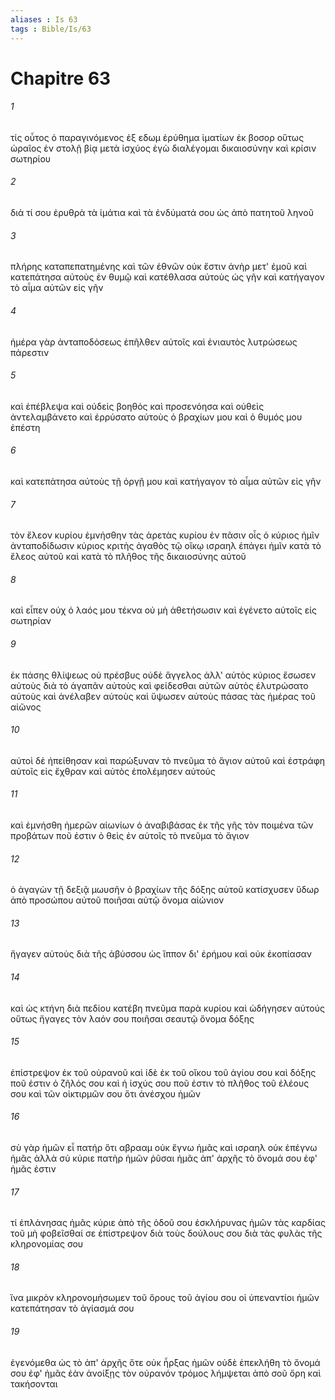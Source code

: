 ```yaml
---
aliases : Is 63
tags : Bible/Is/63
---
```


# Chapitre 63

###### 1
τίς οὗτος ὁ παραγινόμενος ἐξ εδωμ ἐρύθημα ἱματίων ἐκ βοσορ οὕτως ὡραῖος ἐν στολῇ βίᾳ μετὰ ἰσχύος ἐγὼ διαλέγομαι δικαιοσύνην καὶ κρίσιν σωτηρίου
###### 2
διὰ τί σου ἐρυθρὰ τὰ ἱμάτια καὶ τὰ ἐνδύματά σου ὡς ἀπὸ πατητοῦ ληνοῦ
###### 3
πλήρης καταπεπατημένης καὶ τῶν ἐθνῶν οὐκ ἔστιν ἀνὴρ μετ' ἐμοῦ καὶ κατεπάτησα αὐτοὺς ἐν θυμῷ καὶ κατέθλασα αὐτοὺς ὡς γῆν καὶ κατήγαγον τὸ αἷμα αὐτῶν εἰς γῆν
###### 4
ἡμέρα γὰρ ἀνταποδόσεως ἐπῆλθεν αὐτοῖς καὶ ἐνιαυτὸς λυτρώσεως πάρεστιν
###### 5
καὶ ἐπέβλεψα καὶ οὐδεὶς βοηθός καὶ προσενόησα καὶ οὐθεὶς ἀντελαμβάνετο καὶ ἐρρύσατο αὐτοὺς ὁ βραχίων μου καὶ ὁ θυμός μου ἐπέστη
###### 6
καὶ κατεπάτησα αὐτοὺς τῇ ὀργῇ μου καὶ κατήγαγον τὸ αἷμα αὐτῶν εἰς γῆν
###### 7
τὸν ἔλεον κυρίου ἐμνήσθην τὰς ἀρετὰς κυρίου ἐν πᾶσιν οἷς ὁ κύριος ἡμῖν ἀνταποδίδωσιν κύριος κριτὴς ἀγαθὸς τῷ οἴκῳ ισραηλ ἐπάγει ἡμῖν κατὰ τὸ ἔλεος αὐτοῦ καὶ κατὰ τὸ πλῆθος τῆς δικαιοσύνης αὐτοῦ
###### 8
καὶ εἶπεν οὐχ ὁ λαός μου τέκνα οὐ μὴ ἀθετήσωσιν καὶ ἐγένετο αὐτοῖς εἰς σωτηρίαν
###### 9
ἐκ πάσης θλίψεως οὐ πρέσβυς οὐδὲ ἄγγελος ἀλλ' αὐτὸς κύριος ἔσωσεν αὐτοὺς διὰ τὸ ἀγαπᾶν αὐτοὺς καὶ φείδεσθαι αὐτῶν αὐτὸς ἐλυτρώσατο αὐτοὺς καὶ ἀνέλαβεν αὐτοὺς καὶ ὕψωσεν αὐτοὺς πάσας τὰς ἡμέρας τοῦ αἰῶνος
###### 10
αὐτοὶ δὲ ἠπείθησαν καὶ παρώξυναν τὸ πνεῦμα τὸ ἅγιον αὐτοῦ καὶ ἐστράφη αὐτοῖς εἰς ἔχθραν καὶ αὐτὸς ἐπολέμησεν αὐτούς
###### 11
καὶ ἐμνήσθη ἡμερῶν αἰωνίων ὁ ἀναβιβάσας ἐκ τῆς γῆς τὸν ποιμένα τῶν προβάτων ποῦ ἐστιν ὁ θεὶς ἐν αὐτοῖς τὸ πνεῦμα τὸ ἅγιον
###### 12
ὁ ἀγαγὼν τῇ δεξιᾷ μωυσῆν ὁ βραχίων τῆς δόξης αὐτοῦ κατίσχυσεν ὕδωρ ἀπὸ προσώπου αὐτοῦ ποιῆσαι αὐτῷ ὄνομα αἰώνιον
###### 13
ἤγαγεν αὐτοὺς διὰ τῆς ἀβύσσου ὡς ἵππον δι' ἐρήμου καὶ οὐκ ἐκοπίασαν
###### 14
καὶ ὡς κτήνη διὰ πεδίου κατέβη πνεῦμα παρὰ κυρίου καὶ ὡδήγησεν αὐτούς οὕτως ἤγαγες τὸν λαόν σου ποιῆσαι σεαυτῷ ὄνομα δόξης
###### 15
ἐπίστρεψον ἐκ τοῦ οὐρανοῦ καὶ ἰδὲ ἐκ τοῦ οἴκου τοῦ ἁγίου σου καὶ δόξης ποῦ ἐστιν ὁ ζῆλός σου καὶ ἡ ἰσχύς σου ποῦ ἐστιν τὸ πλῆθος τοῦ ἐλέους σου καὶ τῶν οἰκτιρμῶν σου ὅτι ἀνέσχου ἡμῶν
###### 16
σὺ γὰρ ἡμῶν εἶ πατήρ ὅτι αβρααμ οὐκ ἔγνω ἡμᾶς καὶ ισραηλ οὐκ ἐπέγνω ἡμᾶς ἀλλὰ σύ κύριε πατὴρ ἡμῶν ῥῦσαι ἡμᾶς ἀπ' ἀρχῆς τὸ ὄνομά σου ἐφ' ἡμᾶς ἐστιν
###### 17
τί ἐπλάνησας ἡμᾶς κύριε ἀπὸ τῆς ὁδοῦ σου ἐσκλήρυνας ἡμῶν τὰς καρδίας τοῦ μὴ φοβεῖσθαί σε ἐπίστρεψον διὰ τοὺς δούλους σου διὰ τὰς φυλὰς τῆς κληρονομίας σου
###### 18
ἵνα μικρὸν κληρονομήσωμεν τοῦ ὄρους τοῦ ἁγίου σου οἱ ὑπεναντίοι ἡμῶν κατεπάτησαν τὸ ἁγίασμά σου
###### 19
ἐγενόμεθα ὡς τὸ ἀπ' ἀρχῆς ὅτε οὐκ ἦρξας ἡμῶν οὐδὲ ἐπεκλήθη τὸ ὄνομά σου ἐφ' ἡμᾶς ἐὰν ἀνοίξῃς τὸν οὐρανόν τρόμος λήμψεται ἀπὸ σοῦ ὄρη καὶ τακήσονται
